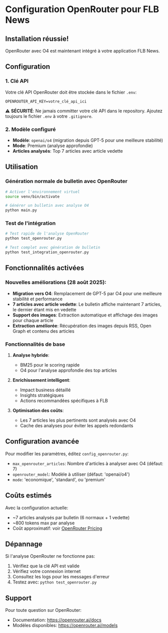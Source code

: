 # Configuration OpenRouter pour FLB News

## Installation réussie!

OpenRouter avec O4 est maintenant intégré à votre application FLB News.

## Configuration

### 1. Clé API
Votre clé API OpenRouter doit être stockée dans le fichier `.env`:
```
OPENROUTER_API_KEY=votre_clé_api_ici
```
⚠️ **SÉCURITÉ**: Ne jamais committer votre clé API dans le repository. Ajoutez toujours le fichier `.env` à votre `.gitignore`.

### 2. Modèle configuré
- **Modèle**: `openai/o4` (migration depuis GPT-5 pour une meilleure stabilité)
- **Mode**: Premium (analyse approfondie)
- **Articles analysés**: Top 7 articles avec article vedette

## Utilisation

### Génération normale de bulletin avec OpenRouter

```bash
# Activer l'environnement virtuel
source venv/bin/activate

# Générer un bulletin avec analyse O4
python main.py
```

### Test de l'intégration

```bash
# Test rapide de l'analyse OpenRouter
python test_openrouter.py

# Test complet avec génération de bulletin
python test_integration_openrouter.py
```

## Fonctionnalités activées

### Nouvelles améliorations (28 août 2025):
- **Migration vers O4**: Remplacement de GPT-5 par O4 pour une meilleure stabilité et performance
- **7 articles avec article vedette**: Le bulletin affiche maintenant 7 articles, le dernier étant mis en vedette
- **Support des images**: Extraction automatique et affichage des images pour chaque article
- **Extraction améliorée**: Récupération des images depuis RSS, Open Graph et contenu des articles

### Fonctionnalités de base

1. **Analyse hybride**: 
   - BM25 pour le scoring rapide
   - O4 pour l'analyse approfondie des top articles

2. **Enrichissement intelligent**:
   - Impact business détaillé
   - Insights stratégiques
   - Actions recommandées spécifiques à FLB

3. **Optimisation des coûts**:
   - Les 7 articles les plus pertinents sont analysés avec O4
   - Cache des analyses pour éviter les appels redondants

## Configuration avancée

Pour modifier les paramètres, éditez `config_openrouter.py`:

- `max_openrouter_articles`: Nombre d'articles à analyser avec O4 (défaut: 7)
- `openrouter_model`: Modèle à utiliser (défaut: 'openai/o4')
- `mode`: 'economique', 'standard', ou 'premium'

## Coûts estimés

Avec la configuration actuelle:
- ~7 articles analysés par bulletin (6 normaux + 1 vedette)
- ~800 tokens max par analyse
- Coût approximatif: voir [OpenRouter Pricing](https://openrouter.ai/models)

## Dépannage

Si l'analyse OpenRouter ne fonctionne pas:

1. Vérifiez que la clé API est valide
2. Vérifiez votre connexion internet
3. Consultez les logs pour les messages d'erreur
4. Testez avec: `python test_openrouter.py`

## Support

Pour toute question sur OpenRouter:
- Documentation: https://openrouter.ai/docs
- Modèles disponibles: https://openrouter.ai/models